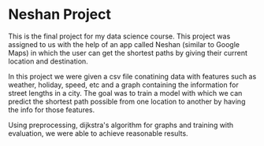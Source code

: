 # Neshan Project

This is the final project for my data science course. This project was assigned to us with the help of an app called Neshan (similar to Google Maps) in which the user can get the shortest paths by giving their current location and destination.

In this project we were given a csv file conatining data with features such as weather, holiday, speed, etc and a graph containing the information for street lengths in a city. The goal was to train a model with which we can predict the shortest path possible from one location to another by having the info for those features.

Using preprocessing, dijkstra's algorithm for graphs and training with evaluation, we were able to achieve reasonable results.
